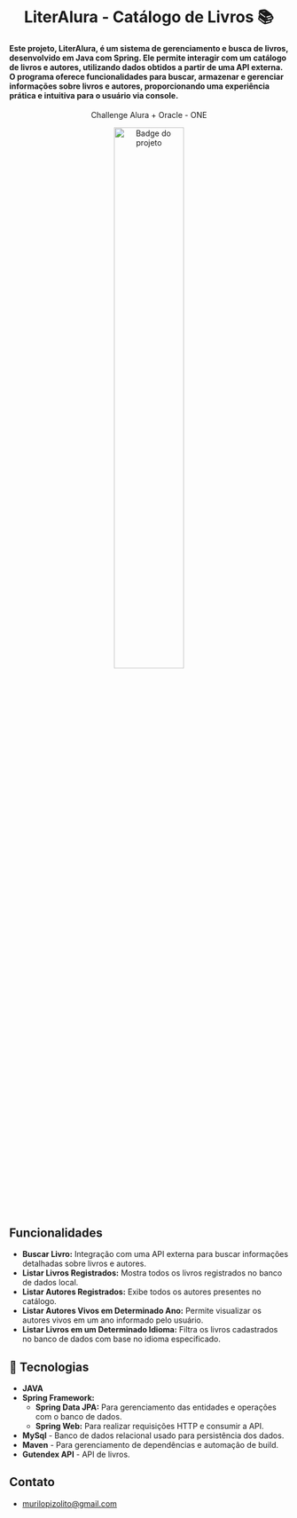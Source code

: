 <h1 align="center">LiterAlura - Catálogo de Livros 📚</h1>

<h4> Este projeto, LiterAlura, é um sistema de gerenciamento e busca de livros, 
desenvolvido em Java com Spring. Ele permite interagir com um catálogo de livros e autores, 
utilizando dados obtidos a partir de uma API externa. O programa oferece 
funcionalidades para buscar, armazenar e gerenciar informações sobre livros e 
autores, proporcionando uma experiência prática e intuitiva para o usuário via console. </h4>

<p align="center">Challenge Alura + Oracle - ONE</p>
<p align="center">
<img alt="Badge do projeto" src="./assets/" width="50%">
</p>


## Funcionalidades
- **Buscar Livro:** Integração com uma API externa para buscar informações detalhadas sobre livros e autores.
- **Listar Livros Registrados:** Mostra todos os livros registrados no banco de dados local.
- **Listar Autores Registrados:** Exibe todos os autores presentes no catálogo.
- **Listar Autores Vivos em Determinado Ano:** Permite visualizar os autores vivos em um ano informado pelo usuário.
- **Listar Livros em um Determinado Idioma:** Filtra os livros cadastrados no banco de dados com base no idioma especificado.


## 🚀 Tecnologias
- **JAVA** 
- **Spring Framework:**
    -  **Spring Data JPA:** Para gerenciamento das entidades e operações com o banco de dados.
    - **Spring Web:** Para realizar requisições HTTP e consumir a API.
- **MySql** - Banco de dados relacional usado para persistência dos dados.
- **Maven** - Para gerenciamento de dependências e automação de build.
- **Gutendex API** - API de livros.
 
## Contato
- murilopizolito@gmail.com